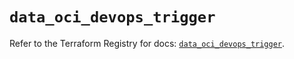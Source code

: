 # `data_oci_devops_trigger`

Refer to the Terraform Registry for docs: [`data_oci_devops_trigger`](https://registry.terraform.io/providers/hashicorp/oci/7.19.0/docs/data-sources/devops_trigger).
